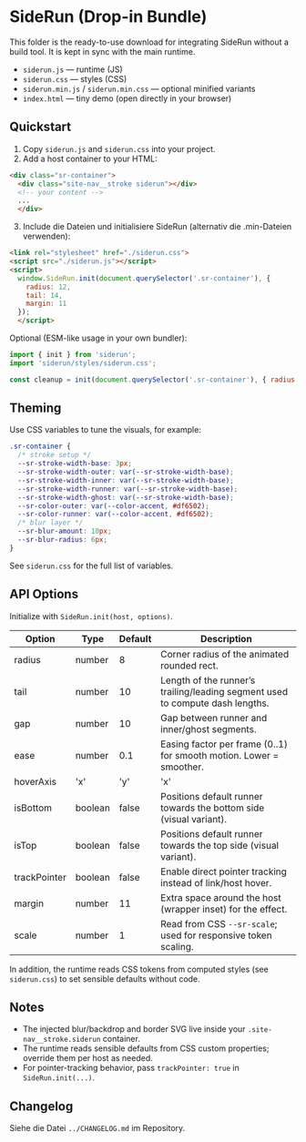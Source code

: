 # SideRun (Drop-in Bundle)

This folder is the ready-to-use download for integrating SideRun without a build tool. It is kept in sync with the main runtime.

- `siderun.js` — runtime (JS)
- `siderun.css` — styles (CSS)
- `siderun.min.js` / `siderun.min.css` — optional minified variants
- `index.html` — tiny demo (open directly in your browser)

## Quickstart

1) Copy `siderun.js` and `siderun.css` into your project.
2) Add a host container to your HTML:

```html
<div class="sr-container">
  <div class="site-nav__stroke siderun"></div>
  <!-- your content -->
  ...
  </div>
```

3) Include die Dateien und initialisiere SideRun (alternativ die .min-Dateien verwenden):

```html
<link rel="stylesheet" href="./siderun.css">
<script src="./siderun.js"></script>
<script>
  window.SideRun.init(document.querySelector('.sr-container'), {
    radius: 12,
    tail: 14,
    margin: 11
  });
  </script>
```

Optional (ESM-like usage in your own bundler):

```js
import { init } from 'siderun';
import 'siderun/styles/siderun.css';

const cleanup = init(document.querySelector('.sr-container'), { radius: 12, tail: 14, margin: 11 });
```

## Theming

Use CSS variables to tune the visuals, for example:

```css
.sr-container {
  /* stroke setup */
  --sr-stroke-width-base: 3px;
  --sr-stroke-width-outer: var(--sr-stroke-width-base);
  --sr-stroke-width-inner: var(--sr-stroke-width-base);
  --sr-stroke-width-runner: var(--sr-stroke-width-base);
  --sr-stroke-width-ghost: var(--sr-stroke-width-base);
  --sr-color-outer: var(--color-accent, #df6502);
  --sr-color-runner: var(--color-accent, #df6502);
  /* blur layer */
  --sr-blur-amount: 10px;
  --sr-blur-radius: 6px;
}
```

See `siderun.css` for the full list of variables.

## API Options

Initialize with `SideRun.init(host, options)`.

| Option         | Type    | Default | Description |
|----------------|---------|---------|-------------|
| radius         | number  | 8       | Corner radius of the animated rounded rect. |
| tail           | number  | 10      | Length of the runner’s trailing/leading segment used to compute dash lengths. |
| gap            | number  | 10      | Gap between runner and inner/ghost segments. |
| ease           | number  | 0.1     | Easing factor per frame (0..1) for smooth motion. Lower = smoother. |
| hoverAxis      | 'x'|'y' | 'x'     | Axis used to map hover progress (x = horizontal, y = vertical). |
| isBottom       | boolean | false   | Positions default runner towards the bottom side (visual variant). |
| isTop          | boolean | false   | Positions default runner towards the top side (visual variant). |
| trackPointer   | boolean | false   | Enable direct pointer tracking instead of link/host hover. |
| margin         | number  | 11      | Extra space around the host (wrapper inset) for the effect. |
| scale          | number  | 1       | Read from CSS `--sr-scale`; used for responsive token scaling. |

In addition, the runtime reads CSS tokens from computed styles (see `siderun.css`) to set sensible defaults without code.

## Notes

- The injected blur/backdrop and border SVG live inside your `.site-nav__stroke.siderun` container.
- The runtime reads sensible defaults from CSS custom properties; override them per host as needed.
- For pointer-tracking behavior, pass `trackPointer: true` in `SideRun.init(...)`.

## Changelog

Siehe die Datei `../CHANGELOG.md` im Repository.
